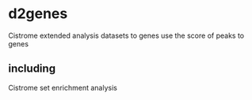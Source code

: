 d2genes
=======
Cistrome extended analysis
datasets to genes
use the score of peaks to genes

including 
---------
Cistrome set enrichment analysis
